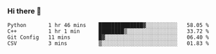 ### Hi there 👋

<!--START_SECTION:waka-->

```text
Python       1 hr 46 mins    ██████████████▓░░░░░░░░░░   58.05 %
C++          1 hr 1 min      ████████▒░░░░░░░░░░░░░░░░   33.72 %
Git Config   11 mins         █▓░░░░░░░░░░░░░░░░░░░░░░░   06.40 %
CSV          3 mins          ▒░░░░░░░░░░░░░░░░░░░░░░░░   01.83 %
```

<!--END_SECTION:waka-->
<!--
**Boombag0607/Boombag0607** is a ✨ _special_ ✨ repository because its `README.md` (this file) appears on your GitHub profile.

Here are some ideas to get you started:

- 🔭 I’m currently working on ...
- 🌱 I’m currently learning ...
- 👯 I’m looking to collaborate on ...
- 🤔 I’m looking for help with ...
- 💬 Ask me about ...
- 📫 How to reach me: ...
- 😄 Pronouns: ...
- ⚡ Fun fact: ...
-->
